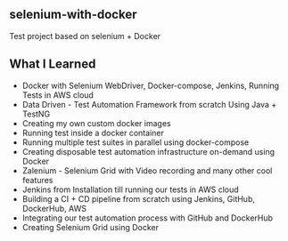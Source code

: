## selenium-with-docker 
Test project based on selenium + Docker

## What I Learned 
* Docker with Selenium WebDriver, Docker-compose, Jenkins, Running Tests in AWS cloud
* Data Driven - Test Automation Framework from scratch Using Java + TestNG
* Creating my own custom docker images
* Running test inside a docker container
* Running multiple test suites in parallel using docker-compose
* Creating disposable test automation infrastructure on-demand using Docker
* Zalenium - Selenium Grid with Video recording and many other cool features
* Jenkins from Installation till running our tests in AWS cloud
* Building a CI + CD pipeline from scratch using Jenkins, GitHub, DockerHub, AWS
* Integrating our test automation process with GitHub and DockerHub
* Creating Selenium Grid using Docker
